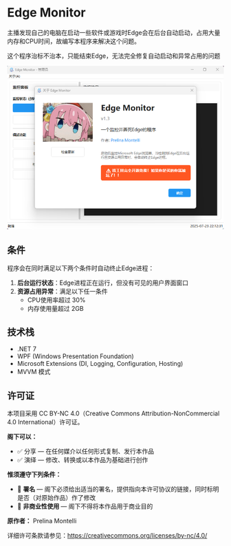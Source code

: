 # Edge Monitor

主播发现自己的电脑在启动一些软件或游戏时Edge会在后台自动启动，占用大量内存和CPU时间，故编写本程序来解决这个问题。

这个程序治标不治本，只能结束Edge，无法完全修复自动启动和异常占用的问题

![alt text](image.png)

## 条件

程序会在同时满足以下两个条件时自动终止Edge进程：

1. **后台运行状态**：Edge进程正在运行，但没有可见的用户界面窗口
2. **资源占用异常**：满足以下任一条件
   - CPU使用率超过 30%
   - 内存使用量超过 2GB


## 技术栈

- .NET 7
- WPF (Windows Presentation Foundation)
- Microsoft Extensions (DI, Logging, Configuration, Hosting)
- MVVM 模式


## 许可证

本项目采用 CC BY-NC 4.0（Creative Commons Attribution-NonCommercial 4.0 International）许可证。

**阁下可以：**
- ✅ 分享 — 在任何媒介以任何形式复制、发行本作品
- ✅ 演绎 — 修改、转换或以本作品为基础进行创作

**惟须遵守下列条件：**
- 📝 **署名** — 阁下必须给出适当的署名，提供指向本许可协议的链接，同时标明是否（对原始作品）作了修改
- 🚫 **非商业性使用** — 阁下不得将本作品用于商业目的

**原作者：** Prelina Montelli

详细许可条款请参见：https://creativecommons.org/licenses/by-nc/4.0/
